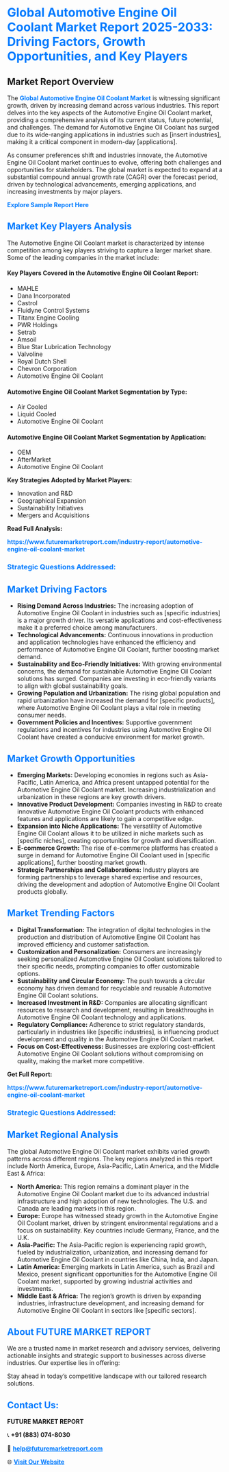 <h1 style="color: #007BFF;">Global Automotive Engine Oil Coolant Market Report 2025-2033: Driving Factors, Growth Opportunities, and Key Players</h1>

<section id="overview">
<h2>Market Report Overview</h2>
<p>The <a href="https://www.futuremarketreport.com/industry-report/automotive-engine-oil-coolant-market" style="color: #007BFF; text-decoration: none;"><strong>Global Automotive Engine Oil Coolant Market</strong></a> is witnessing significant growth, driven by increasing demand across various industries. This report delves into the key aspects of the Automotive Engine Oil Coolant market, providing a comprehensive analysis of its current status, future potential, and challenges. The demand for Automotive Engine Oil Coolant has surged due to its wide-ranging applications in industries such as [insert industries], making it a critical component in modern-day [applications].</p>
<p>As consumer preferences shift and industries innovate, the Automotive Engine Oil Coolant market continues to evolve, offering both challenges and opportunities for stakeholders. The global market is expected to expand at a substantial compound annual growth rate (CAGR) over the forecast period, driven by technological advancements, emerging applications, and increasing investments by major players.</p>
</section>

<section id="overview">
<p><a href="https://www.futuremarketreport.com/request-sample/reportId=100493" style="color: #007BFF; text-decoration: none;"><strong>Explore Sample Report Here</strong></a></p>
</section>

<section id="key-players">
<h2 style="color: #007BFF;">Market Key Players Analysis</h2>
<p>The Automotive Engine Oil Coolant market is characterized by intense competition among key players striving to capture a larger market share. Some of the leading companies in the market include:</p>
<h4>Key Players Covered in the Automotive Engine Oil Coolant Report:</h4>
<ul><li>MAHLE</li><li>Dana Incorporated</li><li>Castrol</li><li>Fluidyne Control Systems</li><li>Titanx Engine Cooling</li><li>PWR Holdings</li><li>Setrab</li><li>Amsoil</li><li>Blue Star Lubrication Technology</li><li>Valvoline</li><li>Royal Dutch Shell</li><li>Chevron Corporation</li><li>Automotive Engine Oil Coolant</li></ul>
<h4>Automotive Engine Oil Coolant Market Segmentation by Type:</h4>
<ul><li>Air Cooled</li><li>Liquid Cooled</li><li>Automotive Engine Oil Coolant</li></ul>

<h4>Automotive Engine Oil Coolant Market Segmentation by Application:</h4>
<ul><li>OEM</li><li>AfterMarket</li><li>Automotive Engine Oil Coolant</li></ul>
<p><strong>Key Strategies Adopted by Market Players:</strong></p>
<ul>
<li>Innovation and R&D</li>
<li>Geographical Expansion</li>
<li>Sustainability Initiatives</li>
<li>Mergers and Acquisitions</li>
</ul>
</section>

<section>
<p><strong>Read Full Analysis: </strong></p><a href="https://www.futuremarketreport.com/industry-report/automotive-engine-oil-coolant-market" style="color: #007BFF; text-decoration: none;"><strong>https://www.futuremarketreport.com/industry-report/automotive-engine-oil-coolant-market</strong></a>
<h3 style="color: #007BFF;">Strategic Questions Addressed:</h3>
</section>

<section id="driving-factors">
<h2 style="color: #007BFF;">Market Driving Factors</h2>
<ul>
<li><strong>Rising Demand Across Industries:</strong> The increasing adoption of Automotive Engine Oil Coolant in industries such as [specific industries] is a major growth driver. Its versatile applications and cost-effectiveness make it a preferred choice among manufacturers.</li>
<li><strong>Technological Advancements:</strong> Continuous innovations in production and application technologies have enhanced the efficiency and performance of Automotive Engine Oil Coolant, further boosting market demand.</li>
<li><strong>Sustainability and Eco-Friendly Initiatives:</strong> With growing environmental concerns, the demand for sustainable Automotive Engine Oil Coolant solutions has surged. Companies are investing in eco-friendly variants to align with global sustainability goals.</li>
<li><strong>Growing Population and Urbanization:</strong> The rising global population and rapid urbanization have increased the demand for [specific products], where Automotive Engine Oil Coolant plays a vital role in meeting consumer needs.</li>
<li><strong>Government Policies and Incentives:</strong> Supportive government regulations and incentives for industries using Automotive Engine Oil Coolant have created a conducive environment for market growth.</li>
</ul>
</section>

<section id="growth-opportunities">
<h2 style="color: #007BFF;">Market Growth Opportunities</h2>
<ul>
<li><strong>Emerging Markets:</strong> Developing economies in regions such as Asia-Pacific, Latin America, and Africa present untapped potential for the Automotive Engine Oil Coolant market. Increasing industrialization and urbanization in these regions are key growth drivers.</li>
<li><strong>Innovative Product Development:</strong> Companies investing in R&D to create innovative Automotive Engine Oil Coolant products with enhanced features and applications are likely to gain a competitive edge.</li>
<li><strong>Expansion into Niche Applications:</strong> The versatility of Automotive Engine Oil Coolant allows it to be utilized in niche markets such as [specific niches], creating opportunities for growth and diversification.</li>
<li><strong>E-commerce Growth:</strong> The rise of e-commerce platforms has created a surge in demand for Automotive Engine Oil Coolant used in [specific applications], further boosting market growth.</li>
<li><strong>Strategic Partnerships and Collaborations:</strong> Industry players are forming partnerships to leverage shared expertise and resources, driving the development and adoption of Automotive Engine Oil Coolant products globally.</li>
</ul>
</section>

<section id="trending-factors">
<h2 style="color: #007BFF;">Market Trending Factors</h2>
<ul>
<li><strong>Digital Transformation:</strong> The integration of digital technologies in the production and distribution of Automotive Engine Oil Coolant has improved efficiency and customer satisfaction.</li>
<li><strong>Customization and Personalization:</strong> Consumers are increasingly seeking personalized Automotive Engine Oil Coolant solutions tailored to their specific needs, prompting companies to offer customizable options.</li>
<li><strong>Sustainability and Circular Economy:</strong> The push towards a circular economy has driven demand for recyclable and reusable Automotive Engine Oil Coolant solutions.</li>
<li><strong>Increased Investment in R&D:</strong> Companies are allocating significant resources to research and development, resulting in breakthroughs in Automotive Engine Oil Coolant technology and applications.</li>
<li><strong>Regulatory Compliance:</strong> Adherence to strict regulatory standards, particularly in industries like [specific industries], is influencing product development and quality in the Automotive Engine Oil Coolant market.</li>
<li><strong>Focus on Cost-Effectiveness:</strong> Businesses are exploring cost-efficient Automotive Engine Oil Coolant solutions without compromising on quality, making the market more competitive.</li>
</ul>
</section>

<section>
<p><strong>Get Full Report: </strong></p><a href="https://www.futuremarketreport.com/industry-report/automotive-engine-oil-coolant-market" style="color: #007BFF; text-decoration: none;"><strong>https://www.futuremarketreport.com/industry-report/automotive-engine-oil-coolant-market</strong></a>
<h3 style="color: #007BFF;">Strategic Questions Addressed:</h3>
</section>


<section id="regional-analysis">
<h2 style="color: #007BFF;">Market Regional Analysis</h2>
<p>The global Automotive Engine Oil Coolant market exhibits varied growth patterns across different regions. The key regions analyzed in this report include North America, Europe, Asia-Pacific, Latin America, and the Middle East & Africa:</p>
<ul>
<li><strong>North America:</strong> This region remains a dominant player in the Automotive Engine Oil Coolant market due to its advanced industrial infrastructure and high adoption of new technologies. The U.S. and Canada are leading markets in this region.</li>
<li><strong>Europe:</strong> Europe has witnessed steady growth in the Automotive Engine Oil Coolant market, driven by stringent environmental regulations and a focus on sustainability. Key countries include Germany, France, and the U.K.</li>
<li><strong>Asia-Pacific:</strong> The Asia-Pacific region is experiencing rapid growth, fueled by industrialization, urbanization, and increasing demand for Automotive Engine Oil Coolant in countries like China, India, and Japan.</li>
<li><strong>Latin America:</strong> Emerging markets in Latin America, such as Brazil and Mexico, present significant opportunities for the Automotive Engine Oil Coolant market, supported by growing industrial activities and investments.</li>
<li><strong>Middle East & Africa:</strong> The region’s growth is driven by expanding industries, infrastructure development, and increasing demand for Automotive Engine Oil Coolant in sectors like [specific sectors].</li>
</ul>
</section>

<footer>
<h2 style="color: #007BFF;">About FUTURE MARKET REPORT</h2>
<p>We are a trusted name in market research and advisory services, delivering actionable insights and strategic support to businesses across diverse industries. Our expertise lies in offering:</p>

<p>Stay ahead in today’s competitive landscape with our tailored research solutions.</p>

<h2 style="color: #007BFF;">Contact Us:</h2>
<p><strong>FUTURE MARKET REPORT</strong></p>
<p>📞 <strong>+91 (883) 074-8030</strong></p>
<p>📧 <strong><a href="mailto:help@futuremarketreport.com" style="color: #007BFF;">help@futuremarketreport.com</a></strong></p>
<p>🌐 <strong><a href="https://www.futuremarketreport.com/" style="color: #007BFF;">Visit Our Website</a></strong></p>
</footer>